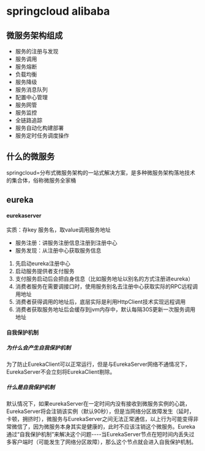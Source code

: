 # springcloud alibaba

## 微服务架构组成

- 服务的注册与发现
- 服务调用
- 服务熔断
- 负载均衡
- 服务降级
- 服务消息队列
- 配置中心管理
- 服务网管
- 服务监控
- 全链路追踪
- 服务自动化构建部署
- 服务定时任务调度操作

## 什么的微服务

springcloud=分布式微服务架构的一站式解决方案，是多种微服务架构落地技术的集合体，俗称微服务全家桶



## eureka

#### eurekaserver

实质：存key 服务名，取value调用服务地址

- 服务注册：讲服务注册信息注册到注册中心
- 服务发现：从注册中心获取服务信息



1. 先启动eureka注册中心
2. 启动服务提供者支付服务
3. 支付服务启动后会把自身信息（比如服务地址以别名的方式注册进eureka）
4. 消费者服务在需要调接口时，使用服务别名去注册中心获取实际的RPC远程调用地址
5. 消费者获得调用的地址后，底层实际是利用HttpClient技术实现远程调用
6. 消费者获取服务地址后会缓存到jvm内存中，默认每隔30S更新一次服务调用地址

#### 自我保护机制

##### 为什么会产生自我保护机制

为了防止EurekaClient可以正常运行，但是与EurekaServer网络不通情况下，EurekaServer不会立刻将EurekaClient剔除。

##### 什么是自我保护机制

默认情况下，如果eurekaServer在一定时间内没有接收到微服务实例的心跳，EurekaServer将会注销该实例（默认90秒），但是当网络分区故障发生（延时，卡顿，拥挤时），微服务与EurekaServer之间无法正常通信，以上行为可能变得非常微信了，因为微服务本身其实是健康的，此时不应该注销这个微服务。Eureka通过“自我保护机制”来解决这个问题----当EurekaServer节点在短时间内丢失过多客户端时（可能发生了网络分区故障），那么这个节点就会进入自我保护机制。
